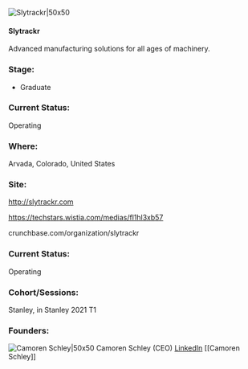 

![Slytrackr|50x50](https://apimg.techstars.com/connect/images/image_files/6079b9592c48630607ff06ed/original/slyrackr.png)

#### Slytrackr
Advanced manufacturing solutions for all ages of machinery.

### Stage: 
 - Graduate 

### Current Status: 
Operating

### Where:
Arvada, Colorado, United States

### Site:
http://slytrackr.com

https://techstars.wistia.com/medias/fl1hl3xb57

crunchbase.com/organization/slytrackr

### Current Status: 
Operating

### Cohort/Sessions: 
Stanley, in Stanley 2021 T1

### Founders: 

![Camoren Schley|50x50](https://apimg.techstars.com/connect/images/image_files/6009cd976a498b000800004a/original/Cam_Headshot.jpg) Camoren Schley (CEO) [LinkedIn](https://linkedin.com/in/camoren-schley-881756ab) [[Camoren Schley]]


